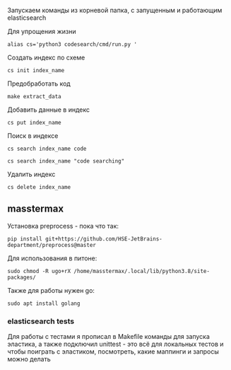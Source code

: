 Запускаем команды из корневой папка, с запущенным и работающим elasticsearch

Для упрощения жизни
```
alias cs='python3 codesearch/cmd/run.py '
```


Создать индекс по схеме
```
cs init index_name
```

Предобработать код
```
make extract_data
```

Добавить данные в индекс
```
cs put index_name
```

Поиск в индексе
```
cs search index_name code

cs search index_name "code searching"
```

Удалить индекс
```
cs delete index_name
```

## masstermax

Установка preprocess - пока что так:
```
pip install git+https://github.com/HSE-JetBrains-department/preprocess@master
```

Для использования в питоне:
```
sudo chmod -R ugo+rX /home/masstermax/.local/lib/python3.8/site-packages/
```

Также для работы нужен go:
```
sudo apt install golang
```

### elasticsearch tests
Для работы с тестами я прописал в Makefile команды для запуска эластика, а также подключил 
unittest - это всё для локальных тестов и чтобы поиграть с эластиком, посмотреть, какие
маппинги и запросы можно делать